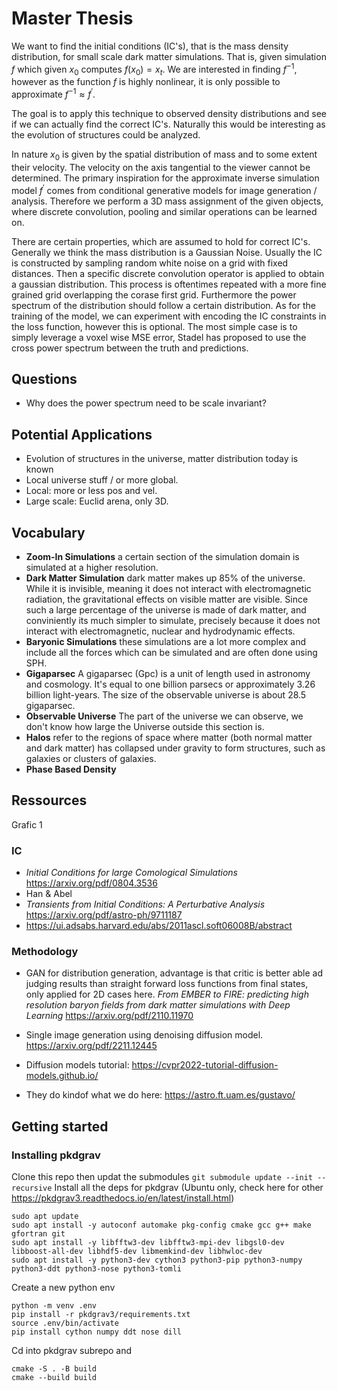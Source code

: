 # Master Thesis

We want to find the initial conditions (IC's), that is the mass density distribution, for small scale dark matter simulations. That is, given simulation $f$ which given  $x_0$ computes $f(x_0) = x_t$. We are interested in finding $f^{-1}$, however as the function $f$ is highly nonlinear, it is only possible to approximate $f^{-1} \approx f^{\prime}$. 

The goal is to apply this technique to observed density distributions and see if we can actually find the correct IC's. Naturally this would be interesting as the evolution of structures could be analyzed.

In nature $x_0$ is given by the spatial distribution of mass and to some extent their velocity. The velocity on the axis tangential to the viewer cannot be determined. The primary inspiration for the approximate inverse simulation model $f^{\prime}$ comes from conditional generative models for image generation / analysis. Therefore we perform a 3D mass assignment of the given objects, where discrete convolution, pooling and similar operations can be learned on.

There are certain properties, which are assumed to hold for correct IC's. Generally we think the mass distribution is a Gaussian Noise. Usually the IC is constructed by sampling random white noise on a grid with fixed distances. Then a specific discrete convolution operator is applied to obtain a gaussian distribution. This process is oftentimes repeated with a more fine grained grid overlapping the corase first grid. Furthermore the power spectrum of the distribution should follow a certain distribution. As for the training of the model, we can experiment with encoding the IC constraints in the loss function, however this is optional. The most simple case is to simply leverage a voxel wise MSE error, Stadel has proposed to use the cross power spectrum between the truth and predictions.

## Questions

- Why does the power spectrum need to be scale invariant?

## Potential Applications

- Evolution of structures in the universe, matter distribution today is known
- Local universe stuff / or more global. 
- Local: more or less pos and vel. 
- Large scale: Euclid arena, only 3D. 

## Vocabulary

- **Zoom-In Simulations** a certain section of the simulation domain is simulated at a higher resolution.
- **Dark Matter Simulation** dark matter makes up 85% of the universe. While it is invisible, meaning it does not interact with electromagnetic radiation, the gravitational effects on visible matter are visible. Since such a large percentage of the universe is made of dark matter, and conviniently its much simpler to simulate, precisely because it does not interact with electromagnetic, nuclear and hydrodynamic effects. 
- **Baryonic Simulations** these simulations are a lot more complex and include all the forces which can be simulated and are often done using SPH. 
- **Gigaparsec** A gigaparsec (Gpc) is a unit of length used in astronomy and cosmology. It's equal to one billion parsecs or approximately 3.26 billion light-years.  The size of the observable universe is about 28.5 gigaparsec. 
- **Observable Universe** The part of the universe we can observe, we don't know how large the Universe outside this section is.
- **Halos** refer to the regions of space where matter (both normal matter and dark matter) has collapsed under gravity to form structures, such as galaxies or clusters of galaxies.   
- **Phase Based Density**

## Ressources

Grafic 1

### IC

- *Initial Conditions for large Comological Simulations* https://arxiv.org/pdf/0804.3536
- Han & Abel
- *Transients from Initial Conditions: A Perturbative Analysis* https://arxiv.org/pdf/astro-ph/9711187
- https://ui.adsabs.harvard.edu/abs/2011ascl.soft06008B/abstract

### Methodology

- GAN for distribution generation, advantage is that critic is better able ad judging results than straight forward loss functions from final states, only applied for 2D cases here. *From EMBER to FIRE: predicting high resolution baryon fields from
dark matter simulations with Deep Learning* https://arxiv.org/pdf/2110.11970
- Single image generation using denoising diffusion model. https://arxiv.org/pdf/2211.12445
- Diffusion models tutorial: https://cvpr2022-tutorial-diffusion-models.github.io/

- They do kindof what we do here: https://astro.ft.uam.es/gustavo/

## Getting started

### Installing pkdgrav

Clone this repo then updat the submodules
```git submodule update --init --recursive```
Install all the deps for pkdgrav (Ubuntu only, check here for other https://pkdgrav3.readthedocs.io/en/latest/install.html)

```{bash}
sudo apt update
sudo apt install -y autoconf automake pkg-config cmake gcc g++ make gfortran git
sudo apt install -y libfftw3-dev libfftw3-mpi-dev libgsl0-dev libboost-all-dev libhdf5-dev libmemkind-dev libhwloc-dev
sudo apt install -y python3-dev cython3 python3-pip python3-numpy python3-ddt python3-nose python3-tomli
```

Create a new python env

```{bash}
python -m venv .env
pip install -r pkdgrav3/requirements.txt
source .env/bin/activate
pip install cython numpy ddt nose dill
```

Cd into pkdgrav subrepo and

```
cmake -S . -B build
cmake --build build
```

### 
